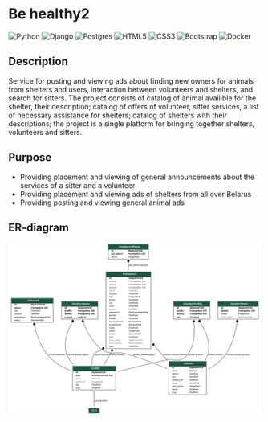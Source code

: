 # Be healthy2
![Python](https://img.shields.io/badge/python-3670A0?style=for-the-badge&logo=python&logoColor=ffdd54)
![Django](https://img.shields.io/badge/django-%23092E20.svg?style=for-the-badge&logo=django&logoColor=white)
![Postgres](https://img.shields.io/badge/postgres-%23316192.svg?style=for-the-badge&logo=postgresql&logoColor=white)
![HTML5](https://img.shields.io/badge/html5-%23E34F26.svg?style=for-the-badge&logo=html5&logoColor=white)
	![CSS3](https://img.shields.io/badge/css3-%231572B6.svg?style=for-the-badge&logo=css3&logoColor=white)
![Bootstrap](https://img.shields.io/badge/bootstrap-%238511FA.svg?style=for-the-badge&logo=bootstrap&logoColor=white)
![Docker](https://img.shields.io/badge/docker-%230db7ed.svg?style=for-the-badge&logo=docker&logoColor=white)
## Description
Service for posting and viewing ads about finding new owners for animals from shelters and users, interaction between volunteers and shelters, and search for sitters. The project consists of catalog of animal availible for the shelter, their description; catalog of offers of volunteer, sitter services, a list of necessary assistance for shelters; catalog of shelters with their descriptions; the project is a single platform for bringing together shelters, volunteers and sitters.

## Purpose
 - Providing placement and viewing of general announcements about the services of a sitter and a volunteer
 - Providing placement and viewing ads of shelters from all over Belarus
 - Providing posting and viewing general animal ads

 
## ER-diagram
![бд](https://github.com/Kirill-Stepankov/AdoptMe/blob/master/adoptme/userprofile/static/userprofile/images/imagefile_name.png)
